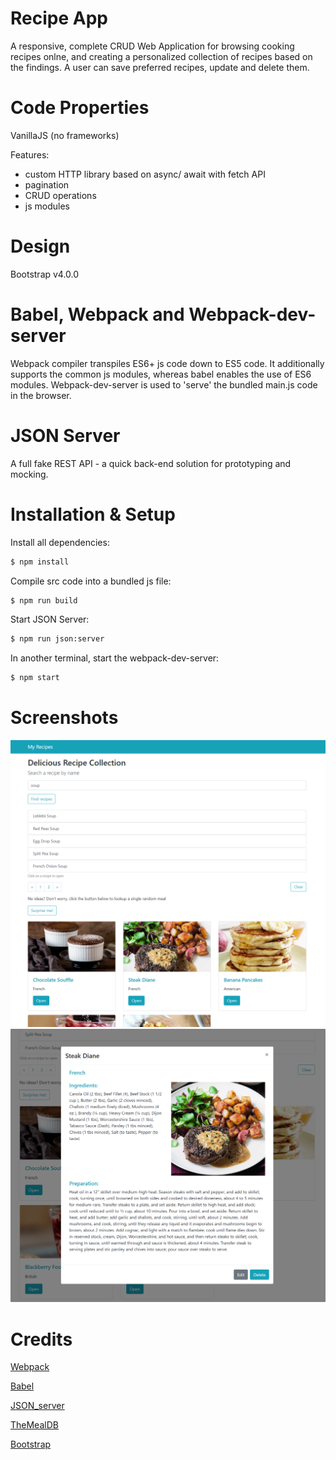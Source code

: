 # Recipe App

A responsive, complete CRUD Web Application for browsing cooking recipes onlne, and creating a personalized collection of recipes based on the findings. A user can save preferred recipes, update and delete them.

# Code Properties

VanillaJS (no frameworks)

Features:

- custom HTTP library based on async/ await with fetch API
- pagination
- CRUD operations
- js modules

# Design

Bootstrap v4.0.0

# Babel, Webpack and Webpack-dev-server

Webpack compiler transpiles ES6+ js code down to ES5 code. It additionally supports the common js modules, whereas babel enables the use of ES6 modules. Webpack-dev-server is used to 'serve' the bundled main.js code in the browser.

# JSON Server

A full fake REST API - a quick back-end solution for prototyping and mocking.

# Installation & Setup

Install all dependencies:

```sh
$ npm install
```

Compile src code into a bundled js file:

```sh
$ npm run build
```

Start JSON Server:

```sh
$ npm run json:server
```

In another terminal, start the webpack-dev-server:

```sh
$ npm start
```

# Screenshots

<img src="images/recipeApp.PNG">

<img src="images/singleRecipe.PNG">

# Credits

[Webpack](https://webpack.js.org/)

[Babel](https://babeljs.io/)

[JSON_server](https://github.com/typicode/json-server)

[TheMealDB](https://www.themealdb.com/api.php)

[Bootstrap](https://getbootstrap.com/)
